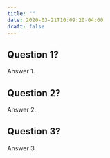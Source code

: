 ```yaml
---
title: ""
date: 2020-03-21T10:09:20-04:00
draft: false
---
```




## Question 1?

Answer 1.

## Question 2?

Answer 2.

## Question 3?

Answer 3.